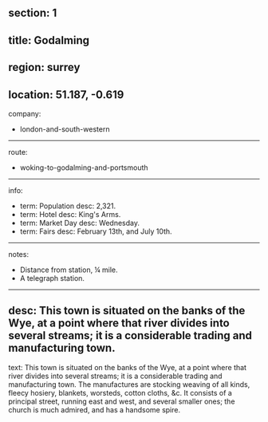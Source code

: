 section: 1
----
title: Godalming
----
region: surrey
----
location: 51.187, -0.619
----
company:
- london-and-south-western
----
route:
- woking-to-godalming-and-portsmouth
----
info:
- term: Population
  desc: 2,321.
- term: Hotel
  desc: King's Arms.
- term: Market Day
  desc: Wednesday.
- term: Fairs
  desc: February 13th, and July 10th.
----
notes:
- Distance from station, ¼ mile.
- A telegraph station.
----
desc: This town is situated on the banks of the Wye, at a point where that river divides into several streams; it is a considerable trading and manufacturing town.
----
text: This town is situated on the banks of the Wye, at a point where that river divides into several streams; it is a considerable trading and manufacturing town. The manufactures are stocking weaving of all kinds, fleecy hosiery, blankets, worsteds, cotton cloths, &c. It consists of a principal street, running east and west, and several smaller ones; the church is much admired, and has a handsome spire.

